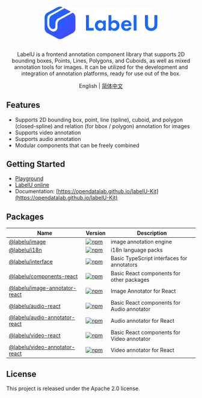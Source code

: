 <div align="center">
  <article style="display: flex; flex-direction: column; align-items: center; justify-content: center;">
      <p align="center"><img width="300" src="./images/labelU-logo.svg" /></p>
      <p>
      LabelU is a frontend annotation component library that supports 2D bounding boxes, Points, Lines, Polygons, and Cuboids, as well as mixed annotation tools for images. It can be utilized for the development and integration of annotation platforms, ready for use out of the box.</p>
  </article>
  English | <a href="./README.md">简体中文</a>
</div>

## Features

- Supports 2D bounding box, point, line (spline), cuboid, and polygon (closed-spline) and relation (for bbox / polygon) annotation for images
- Supports video annotation
- Supports audio annotation
- Modular components that can be freely combined

## Getting Started

- [Playground](https://opendatalab.github.io/labelU/playground/image)
- [LabelU online](https://labelu.shlab.tech/)
- Documentation: [https://opendatalab.github.io/labelU-Kit](https://opendatalab.github.io/labelU-Kit)

## Packages

| Name | Version | Description |
| --- | --- | --- |
| [@labelu/image](./packages/image) | [![npm](https://img.shields.io/npm/v/%40labelu/image.svg)](https://www.npmjs.com/package/@labelu/image) | image annotation engine |
| [@labelu/i18n](./packages/i18n) | [![npm](https://img.shields.io/npm/v/%40labelu/i18n.svg)](https://www.npmjs.com/package/@labelu/i18n) | i18n language packs |
| [@labelu/interface](./packages/interface) | [![npm](https://img.shields.io/npm/v/%40labelu/interface.svg)](https://www.npmjs.com/package/@labelu/interface) | Basic TypeScript interfaces for annotators |
| [@labelu/components-react](./packages/components-react) | [![npm](https://img.shields.io/npm/v/%40labelu/components-react.svg)](https://www.npmjs.com/package/@labelu/components-react) | Basic React components for other packages |
| [@labelu/image-annotator-react](./packages/image-annotator-react) | [![npm](https://img.shields.io/npm/v/%40labelu/image-annotator-react.svg)](https://www.npmjs.com/package/@labelu/image-annotator-react) | Image Annotator for React |
| [@labelu/audio-react](./packages/audio-react) | [![npm](https://img.shields.io/npm/v/%40labelu/audio-react.svg)](https://www.npmjs.com/package/@labelu/audio-react) | Basic React components for Audio annotator |
| [@labelu/audio-annotator-react](./packages/audio-annotator-react) | [![npm](https://img.shields.io/npm/v/%40labelu/audio-annotator-react.svg)](https://www.npmjs.com/package/@labelu/audio-annotator-react) | Audio annotator for React |
| [@labelu/video-react](./packages/video-react) | [![npm](https://img.shields.io/npm/v/%40labelu/video-react.svg)](https://www.npmjs.com/package/@labelu/video-react) | Basic React components for Video annotator |
| [@labelu/video-annotator-react](./packages/video-annotator-react) | [![npm](https://img.shields.io/npm/v/%40labelu/video-annotator-react.svg)](https://www.npmjs.com/package/@labelu/video-annotator-react) | Video annotator for React |

## License

This project is released under the Apache 2.0 license.
